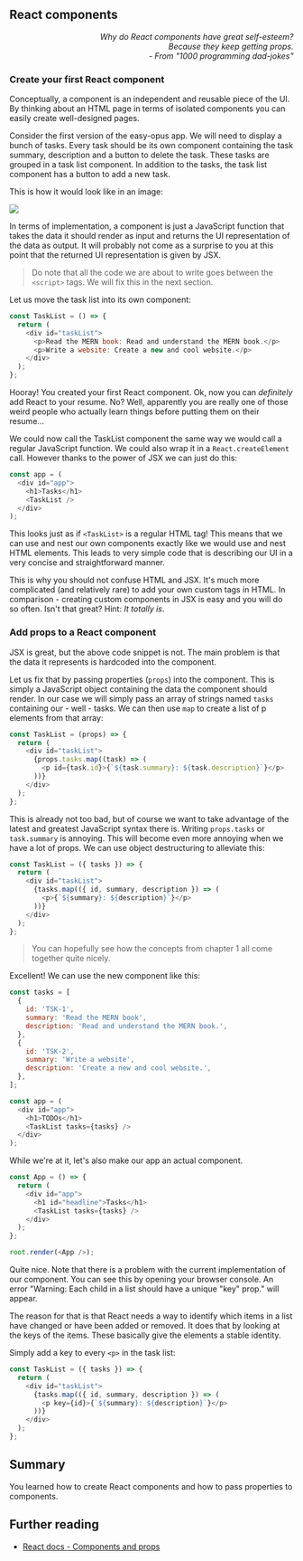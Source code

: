 ## React components

<div style="text-align: right"> <i> Why do React components have great self-esteem? <br> Because they keep getting props. <br> - From "1000 programming dad-jokes" </i> </div>

### Create your first React component

Conceptually, a component is an independent and reusable piece of the UI. By thinking about an HTML page in terms of isolated components you can easily create well-designed pages.

Consider the first version of the easy-opus app. We will need to display a bunch of tasks. Every task should be its own component containing the task summary, description and a button to delete the task. These tasks are grouped in a task list component. In addition to the tasks, the task list component has a button to add a new task.

This is how it would look like in an image:

![](images/components.png)

In terms of implementation, a component is just a JavaScript function that takes the data it should render as input and returns the UI representation of the data as output. It will probably not come as a surprise to you at this point that the returned UI representation is given by JSX.

> Do note that all the code we are about to write goes between the `<script>` tags. We will fix this in the next section.

Let us move the task list into its own component:

```javascript
const TaskList = () => {
  return (
    <div id="taskList">
      <p>Read the MERN book: Read and understand the MERN book.</p>
      <p>Write a website: Create a new and cool website.</p>
    </div>
  );
};
```

Hooray! You created your first React component. Ok, now you can _definitely_ add React to your resume. No? Well, apparently you are really one of those weird people who actually learn things before putting them on their resume...

We could now call the TaskList component the same way we would call a regular JavaScript function. We could also wrap it in a `React.createElement` call. However thanks to the power of JSX we can just do this:

```javascript
const app = (
  <div id="app">
    <h1>Tasks</h1>
    <TaskList />
  </div>
);
```

This looks just as if `<TaskList>` is a regular HTML tag! This means that we can use and nest our own components exactly like we would use and nest HTML elements. This leads to very simple code that is describing our UI in a very concise and straightforward manner.

This is why you should not confuse HTML and JSX. It's much more complicated (and relatively rare) to add your own custom tags in HTML. In comparison - creating custom components in JSX is easy and you will do so often. Isn't that great? Hint: _It totally is_.

### Add props to a React component

JSX is great, but the above code snippet is not. The main problem is that the data it represents is hardcoded into the component.

Let us fix that by passing properties (`props`) into the component. This is simply a JavaScript object containing the data the component should render. In our case we will simply pass an array of strings named `tasks` containing our - well - tasks. We can then use `map` to create a list of p elements from that array:

```javascript
const TaskList = (props) => {
  return (
    <div id="taskList">
      {props.tasks.map((task) => (
        <p id={task.id}>{`${task.summary}: ${task.description}`}</p>
      ))}
    </div>
  );
};
```

This is already not too bad, but of course we want to take advantage of the latest and greatest JavaScript syntax there is. Writing `props.tasks` or `task.summary` is annoying. This will become even more annoying when we have a lot of props. We can use object destructuring to alleviate this:

```javascript
const TaskList = ({ tasks }) => {
  return (
    <div id="taskList">
      {tasks.map(({ id, summary, description }) => (
        <p>{`${summary}: ${description}`}</p>
      ))}
    </div>
  );
};
```

> You can hopefully see how the concepts from chapter 1 all come together quite nicely.

Excellent! We can use the new component like this:

```javascript
const tasks = [
  {
    id: 'TSK-1',
    summary: 'Read the MERN book',
    description: 'Read and understand the MERN book.',
  },
  {
    id: 'TSK-2',
    summary: 'Write a website',
    description: 'Create a new and cool website.',
  },
];

const app = (
  <div id="app">
    <h1>TODOs</h1>
    <TaskList tasks={tasks} />
  </div>
);
```

While we're at it, let's also make our app an actual component.

```javascript
const App = () => {
  return (
    <div id="app">
      <h1 id="headline">Tasks</h1>
      <TaskList tasks={tasks} />
    </div>
  );
};

root.render(<App />);
```

Quite nice. Note that there is a problem with the current implementation of our component. You can see this by opening your browser console. An error "Warning: Each child in a list should have a unique "key" prop." will appear.

The reason for that is that React needs a way to identify which items in a list have changed or have been added or removed. It does that by looking at the keys of the items. These basically give the elements a stable identity.

Simply add a key to every `<p>` in the task list:

```javascript
const TaskList = ({ tasks }) => {
  return (
    <div id="taskList">
      {tasks.map(({ id, summary, description }) => (
        <p key={id}>{`${summary}: ${description}`}</p>
      ))}
    </div>
  );
};
```

## Summary

You learned how to create React components and how to pass properties to components.

## Further reading

- [React docs - Components and props](https://reactjs.org/docs/components-and-props.html)
